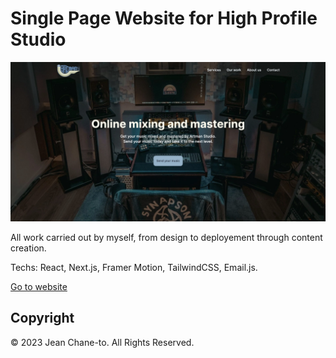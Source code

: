 # Single Page Website for High Profile Studio

![](./public/images/readme-preview.jpg )

All work carried out by myself, from design to deployement through content creation.

Techs: React, Next.js, Framer Motion, TailwindCSS, Email.js.

[Go to website](https://artman-entertainment.com/)

## Copyright

© 2023 Jean Chane-to. All Rights Reserved.